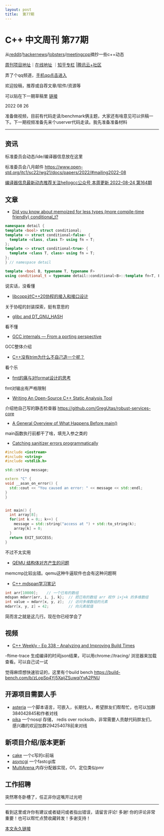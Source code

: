 ```yaml
---
layout: post
title:  第77期
---
```


# C++ 中文周刊 第77期



从[reddit](https://www.reddit.com/r/cpp/)/[hackernews](https://news.ycombinator.com/)/[lobsters](https://lobste.rs/)/[meetingcpp](https://www.meetingcpp.com/blog/blogroll/items/Meeting-Cpp-Blogroll-343.html)摘抄一些c++动态


[周刊项目地址](https://github.com/wanghenshui/cppweeklynews)｜[在线地址](https://wanghenshui.github.io/cppweeklynews/) ｜[知乎专栏](https://www.zhihu.com/column/jieyaren) |[腾讯云+社区](https://cloud.tencent.com/developer/column/92884)

弄了个qq频道，[手机qq点击进入](https://qun.qq.com/qqweb/qunpro/share?_wv=3&_wwv=128&inviteCode=xzjHQ&from=246610&biz=ka)

欢迎投稿，推荐或自荐文章/软件/资源等


可以贴在下一期草稿里 [链接](https://github.com/wanghenshui/cppweeklynews/blob/dev/posts/078.md)


2022 08 26

准备做视频，目前有代码走读/benchmark俩主题，大家还有啥意见可以供稿一下。下一期视频准备先来个userver代码走读。我先准备准备材料

---

## 资讯

标准委员会动态/ide/编译器信息放在这里

标准委员会八月邮件 https://www.open-std.org/jtc1/sc22/wg21/docs/papers/2022/#mailing2022-08

[编译器信息最新动态推荐关注hellogcc公众号 本周更新 2022-08-24 第164期](https://github.com/hellogcc/osdt-weekly/blob/master/weekly-2022/2022-08-24.md)


## 文章

- [Did you know about memoized for less types (more compile-time friendly) conditional_t?](https://github.com/QuantlabFinancial/cpp_tip_of_the_week/blob/master/292.md)


```cpp
namespace detail {
template <bool> struct conditional;
template <> struct conditional<false> {
  template <class, class T> using fn = T;
};
template <> struct conditional<true> {
  template <class T, class> using fn = T;
};
} // namespace detail

template <bool B, typename T, typename F>
using conditional_t = typename detail::conditional<B>::template fn<T, F>;
```
说实话，没看懂

- [libcopp对C++20协程的接入和接口设计](https://owent.net/2022/2206.html)

关于协程的封装探索，挺有意思的

- [glibc and DT_GNU_HASH ](https://maskray.me/blog/2022-08-21-glibc-and-dt-gnu-hash)

看不懂

- [GCC internals — From a porting perspective](https://ekaitz.elenq.tech/bootstrapGcc1.html)

GCC整体介绍

- [C++没有trim为什么不自己造一个呢？](https://zhuanlan.zhihu.com/p/553071153)

看个乐

- [fmt的痛与对format设计的思考](https://zhuanlan.zhihu.com/p/556307241)

fmt对输出有严格限制

- [Writing An Open-Source C++ Static Analysis Tool ](https://www.cppstories.com/2022/rsc-static-analysis/)

介绍他自己写的静态检查器 https://github.com/GregUtas/robust-services-core

- [A General Overview of What Happens Before main()](https://embeddedartistry.com/blog/2019/04/08/a-general-overview-of-what-happens-before-main/)

main函数执行前都干了啥，填充入参之类的


- [Catching sanitizer errors programmatically](https://lemire.me/blog/2022/08/20/catching-sanitizer-errors-programmatically/)

```cpp
#include <iostream>
#include <string>
#include <stdlib.h>

std::string message;

extern "C" {
void __asan_on_error() {
  std::cout << "You caused an error: " << message << std::endl;
}
}


int main() {
  int array[8];
  for(int k = 0;; k++) {
    message = std::string("access at ") + std::to_string(k);
    array[k] = 0;
  }
  return EXIT_SUCCESS;
}

```

不过不太实用

- [QEMU 结构体对齐产生的问题](https://zhuanlan.zhihu.com/p/558121669)

memcmp比较出错。qemu这种牛逼软件也会有这种问题啊

- [C++ mdspan学习笔记](https://zhuanlan.zhihu.com/p/553772995)

```cpp
int arr[10000];    // 一个已有的数组
mdspan mdarr{arr, i, j, k};  // 把已有的数组 arr 视作 i×j×k 的多维数组
int value = mdarr[x, y, z];  // 访问多维数组的元素
mdarr[x, y, z] = 42;         // 向元素赋值
```

简而言之就是这几行。现在你已经学会了
## 视频

- [C++ Weekly - Ep 338 - Analyzing and Improving Build Times](https://www.youtube.com/watch?v=Iybb9wnpF00)


-ftime-trace 生成编译的时间json结果，可以用chrome://tracing/ 浏览器来加载查看。可以自己试一试

觉得麻烦想快速验证的，这里有个build bench https://build-bench.com/b/zLopSp4Yj5XaijZSuwqiYvA2PNU



## 开源项目需要人手

- [asteria](https://github.com/lhmouse/asteria) 一个脚本语言，可嵌入，长期找人，希望胖友们帮帮忙，也可以加群384042845和作者对线
- [pika](https://github.com/OpenAtomFoundation/pika) 一个nosql 存储， redis over rocksdb，非常需要人贡献代码胖友们， 感兴趣的欢迎加群294254078前来对线

## 新项目介绍/版本更新

- [cake](https://github.com/thradams/cake) 一个c写的c前端
- [asyncgi](https://github.com/kamchatka-volcano/asyncgi/) 一个fastcgi库
- [MultiArena ](https://github.com/tirimatangi/MultiArena) 内存分配器实现，O1，定位类似pmr

## 工作招聘

突然寒冬卧槽了，任正非你这嘴开过光吧

---

看到这里或许你有建议或者疑问或者指出错误，请留言评论! 多谢!  你的评论非常重要！也可以帮忙点赞收藏转发！多谢支持！

[本文永久链接](https://wanghenshui.github.io/cppweeklynews/posts/077.html)
